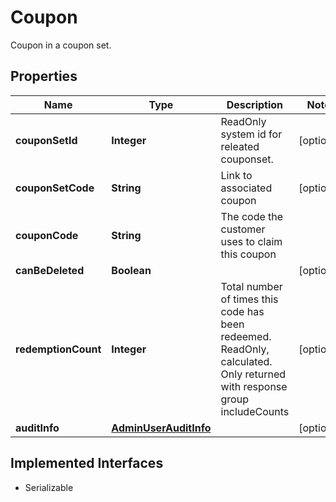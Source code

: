 

# Coupon

Coupon in a coupon set.

## Properties

| Name | Type | Description | Notes |
|------------ | ------------- | ------------- | -------------|
|**couponSetId** | **Integer** | ReadOnly system id for releated couponset. |  [optional] |
|**couponSetCode** | **String** | Link to associated coupon |  [optional] |
|**couponCode** | **String** | The code the customer uses to claim this coupon |  |
|**canBeDeleted** | **Boolean** |  |  [optional] |
|**redemptionCount** | **Integer** | Total number of times this code has been redeemed. ReadOnly, calculated.  Only returned with response group includeCounts |  [optional] |
|**auditInfo** | [**AdminUserAuditInfo**](AdminUserAuditInfo.md) |  |  [optional] |


## Implemented Interfaces

* Serializable


